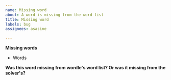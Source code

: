 ```yaml
---
name: Missing word
about: A word is missing from the word list
title: Missing word
labels: bug
assignees: asasine

---
```


**Missing words**
- Words

**Was this word missing from wordle's word list? Or was it missing from the solver's?**
